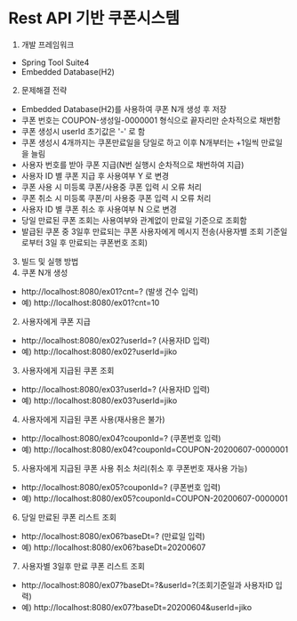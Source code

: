 # Rest API 기반 쿠폰시스템

1. 개발 프레임워크
 - Spring Tool Suite4
 - Embedded Database(H2)

2. 문제해결 전략
 - Embedded Database(H2)를  사용하여 쿠폰 N개 생성 후 저장
 - 쿠폰 번호는 COUPON-생성일-0000001 형식으로 끝자리만 순차적으로 채번함
 - 쿠폰 생성시 userId 초기값은 '-' 로 함
 - 쿠폰 생성시 4개까지는 쿠폰만료일을 당일로 하고 이후 N개부터는 +1일씩 만료일을 늘림
 - 사용자 번호를 받아 쿠폰 지급(N번 실행시 순차적으로 채번하여 지급)
 - 사용자 ID 별 쿠폰 지급 후 사용여부 Y 로 변경
 - 쿠폰 사용 시 미등록 쿠폰/사용중 쿠폰 입력 시 오류 처리
 - 쿠폰 취소 시 미등록 쿠폰/미 사용중 쿠폰 입력 시 오류 처리
 - 사용자 ID 별 쿠폰 취소 후 사용여부 N 으로 변경
 - 당일 만료된 쿠폰 조회는 사용여부와 관계없이 만료일 기준으로 조회함
 - 발급된 쿠폰 중 3일후 만료되는 쿠폰 사용자에게 메시지 전송(사용자별 조회 기준일로부터 3일 후 만료되는 쿠폰번호 조회)

3. 빌드 및 실행 방법
 1. 쿠폰 N개 생성 
  - http://localhost:8080/ex01?cnt=? (발생 건수 입력)
  - 예) http://localhost:8080/ex01?cnt=10
 2. 사용자에게 쿠폰 지급
  - http://localhost:8080/ex02?userId=? (사용자ID 입력)
  - 예) http://localhost:8080/ex02?userId=jiko
 3. 사용자에게 지급된 쿠폰 조회
  - http://localhost:8080/ex03?userId=? (사용자ID 입력)
  - 예) http://localhost:8080/ex03?userId=jiko
 4. 사용자에게 지급된 쿠폰 사용(재사용은 불가)
  - http://localhost:8080/ex04?couponId=? (쿠폰번호 입력)
  - 예) http://localhost:8080/ex04?couponId=COUPON-20200607-0000001
 5. 사용자에게 지급된 쿠폰 사용 취소 처리(취소 후 쿠폰번호 재사용 가능)
  - http://localhost:8080/ex05?couponId=? (쿠폰번호 입력)
  - 예) http://localhost:8080/ex05?couponId=COUPON-20200607-0000001
 6. 당일 만료된 쿠폰 리스트 조회
  - http://localhost:8080/ex06?baseDt=? (만료일 입력)
  - 예) http://localhost:8080/ex06?baseDt=20200607
 7. 사용자별 3일후 만료 쿠폰 리스트 조회
  - http://localhost:8080/ex07?baseDt=?&userId=?(조회기준일과 사용자ID 입력)
  - 예) http://localhost:8080/ex07?baseDt=20200604&userId=jiko

##